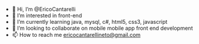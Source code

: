 - 👋 Hi, I’m @EricoCantarelli
- 👀 I’m interested in front-end
- 🌱 I’m currently learning java, mysql, c#, html5, css3, javascript
- 💞️ I’m looking to collaborate on mobile mobile app front end development
- 📫 How to reach me ericocantarellineto@gmail.com

<!---
EricoCantarelli/EricoCantarelli is a ✨ special ✨ repository because its `README.md` (this file) appears on your GitHub profile.
You can click the Preview link to take a look at your changes.
--->
